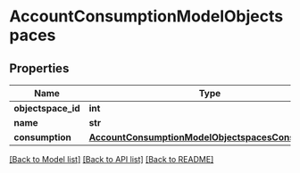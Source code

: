 # AccountConsumptionModelObjectspaces

## Properties
Name | Type | Description | Notes
------------ | ------------- | ------------- | -------------
**objectspace_id** | **int** |  | [optional] 
**name** | **str** |  | [optional] 
**consumption** | [**AccountConsumptionModelObjectspacesConsumption**](AccountConsumptionModelObjectspacesConsumption.md) |  | [optional] 

[[Back to Model list]](../README.md#documentation-for-models) [[Back to API list]](../README.md#documentation-for-api-endpoints) [[Back to README]](../README.md)



